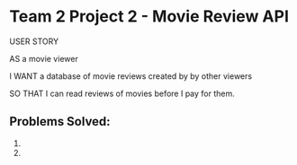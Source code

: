# Team 2 Project 2 - Movie Review API

USER STORY

AS a movie viewer

I WANT a database of movie reviews created by by other viewers

SO THAT I can read reviews of movies before I pay for them.


## Problems Solved:
1. 
2. 
